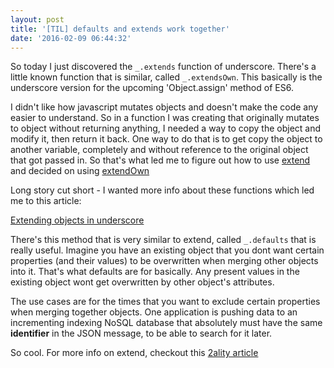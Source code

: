 ```yaml
---
layout: post
title: '[TIL] defaults and extends work together'
date: '2016-02-09 06:44:32'
---
```


So today I just discovered the `_.extends` function of underscore. There's a little known function that is similar, called `_.extendsOwn`. This basically is the underscore version for the upcoming 'Object.assign' method of ES6.

I didn't like how javascript mutates objects and doesn't make the code any easier to understand. So in a function I was creating that originally mutates to object without returning anything, I needed a way to copy the object and modify it, then return it back. One way to do that is to get copy the object to another variable, completely and without reference to the original object that got passed in. So that's what led me to figure out how to use [extend](http://underscorejs.org/#extend) and decided on using [extendOwn](http://underscorejs.org/#extendOwn)

Long story cut short - I wanted more info about these functions which led me to this article:

[Extending objects in underscore](https://lostechies.com/chrismissal/2012/10/05/extending-objects-in-underscore/)

There's this method that is very similar to extend, called `_.defaults` that is really useful. Imagine you have an existing object that you dont want certain properties (and their values) to be overwritten when merging other objects into it. That's what defaults are for basically. Any present values in the existing object wont get overwritten by other object's attributes.

The use cases are for the times that you want to exclude certain properties when merging together objects.  One application is pushing data to an incrementing indexing NoSQL database that absolutely must have the same **identifier** in the JSON message, to be able to search for it later. 

So cool. For more info on extend, checkout this [2ality article](http://www.2ality.com/2012/08/underscore-extend.html)
